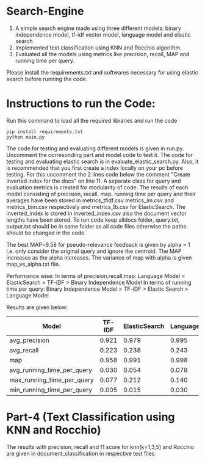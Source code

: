 # Search-Engine
1. A simple search engine made using three different models: binary independence model, tf-idf vector model, language model and elastic search.
2. Implemented text classification using KNN and Rocchio algorithm.
3. Evaluated all the models using metrics like precision, recall, MAP and running time per query.

Please install the requirements.txt and softwares necessary for using elastic search before running the code.

# Instructions to run the Code:
Run this command to load all the required libraries and run the code
```
pip install requirements.txt
python main.py
```

The code for testing and evaluating different models is given in run.py. Uncomment the corresonding part and model code to test it.
The code for testing and evaluating elastic search is in evaluate_elastic_search.py.
Also, it is recommended that you first create a index locally on your pc before testing. For this uncomment the 2 lines code below the comment "Create inverted index for the docs" on line 11. 
A separate class for query and evaluation metrics is created for modularity of code.
The results of each model consisting of precision, recall, map, running time per query and their averages have been stored in metrics_tfidf.csv metrics_lm.csv and metrics_bim.csv respectively and metrics_1b.csv for ElasticSearch.
The inverted_index is stored in inverted_index.csv also the document vector lengths have been stored.
To run code keep alldocs folder, query.txt, output.txt should be in same folder as all code files otherwise the paths should be changed in the code.

The best MAP=9.58 for pseudo-relevance feedback is given by alpha = 1 i.e. only consider the original query and ignore the centroid. The MAP increases as the alpha increases. The variance of map with alpha is given map_vs_alpha.txt file. 

Performance wise:
In terms of precision,recall,map: Language Model > ElasticSearch > TF-iDF > Binary Independence Model
In terms of running time per query: Binary Independence Model > TF-iDF > Elastic Search > Language Model

Results are given below:

| Model                      | TF-IDF | ElasticSearch | LanguageModel | BinaryIndependenceModel |
|----------------------------|--------|---------------|---------------|-------------------------|
| avg_precision              | 0.921  | 0.979         | 0.995         | 0.626                   |
| avg_recall                 | 0.223  | 0.238         | 0.243         | 0.152                   |
| map                        | 0.958  | 0.991         | 0.998         | 0.674                   |
| avg_running_time_per_query | 0.030  | 0.054         | 0.078         | 0.008                   |
| max_running_time_per_query | 0.077  | 0.212         | 0.140         | 0.023                   |
| min_running_time_per_query | 0.005  | 0.015         | 0.030         | 0.002                   |

# Part-4 (Text Classification using KNN and Rocchio)
The results with precision, recall and f1 score for knn(k=1,3,5) and Rocchio are given in document_classification in respective test files

